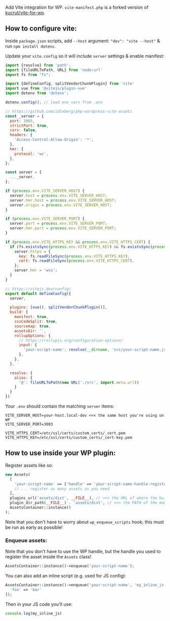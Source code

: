 Add Vite integration for WP. `vite-manifest.php` is a forked version of [kucrut/vite-for-wp](https://github.com/kucrut/vite-for-wp).

## How to configure vite:

Inside `package.json` scripts, add `--host` argument: `"dev": "vite --host"` & run `npm install dotenv`.

Update your `vite.config` so it will include `server` settings & enable manifest:

```javascript
import {resolve} from 'path';
import {fileURLToPath, URL} from 'node:url'
import fs from "fs";

import {defineConfig, splitVendorChunkPlugin} from 'vite'
import vue from '@vitejs/plugin-vue'
import dotenv from 'dotenv';

dotenv.config(); // load env vars from .env

// https://github.com/idleberg/php-wordpress-vite-assets
const _server = {
  port: 3003,
  strictPort: true,
  cors: false,
  headers: {
    'Access-Control-Allow-Origin': '*',
  },
  hmr: {
    protocol: 'ws',
  },
};

const server = {
  ..._server,
};

if (process.env.VITE_SERVER_HOST) {
  server.host = process.env.VITE_SERVER_HOST;
  server.hmr.host = process.env.VITE_SERVER_HOST;
  server.origin = process.env.VITE_SERVER_HOST;
}

if (process.env.VITE_SERVER_PORT) {
  server.port = process.env.VITE_SERVER_PORT;
  server.hmr.port = process.env.VITE_SERVER_PORT;
}

if (process.env.VITE_HTTPS_KEY && process.env.VITE_HTTPS_CERT) {
  if (fs.existsSync(process.env.VITE_HTTPS_KEY) && fs.existsSync(process.env.VITE_HTTPS_CERT)) {
    server.https = {
      key: fs.readFileSync(process.env.VITE_HTTPS_KEY),
      cert: fs.readFileSync(process.env.VITE_HTTPS_CERT),
    };
    server.hmr = 'wss';
  }
}

// https://vitejs.dev/config/
export default defineConfig({
  server,

  plugins: [vue(), splitVendorChunkPlugin()],
  build: {
    manifest: true,
    cssCodeSplit: true,
    sourcemap: true,
    assetsDir: '',
    rollupOptions: {
      // https://rollupjs.org/configuration-options/
      input: {
        'your-script-name': resolve(__dirname, 'src/your-script-name.js'),
      },
    },
  },

  resolve: {
    alias: {
      '@': fileURLToPath(new URL('./src', import.meta.url))
    }
  }
})

```

Your `.env` should contain the matching `server` items:

```
VITE_SERVER_HOST=your-host.local-dev <<< the same host you're using on WP
VITE_SERVER_PORT=3003

VITE_HTTPS_CERT=/etc/ssl/certs/custom_certs/_cert.pem
VITE_HTTPS_KEY=/etc/ssl/certs/custom_certs/_cert-key.pem
```

## How to use inside your WP plugin:

Register assets like so:

```php
new Assets(
  [
    'your-script-name' => ['handle' => 'your-script-name-handle-registered-to-wp', 'src' => 'your-script-name.js'],
    // ... register as many assets as you need
  ], 
  plugins_url('assets/dist', __FILE__), // <<< the URL of where the build files are stored
  plugin_dir_path(__FILE__) . 'assets/dist', // <<< the PATH of the manifest' **directory**
  AssetsContainer::instance()
);
```

Note that you don't have to worry about `wp_enqueue_scripts` hook; this must be run as early as possible!

### Enqueue assets:

Note that you don't have to use the WP handle, but the handle you used to register the asset inside the `Assets` class!

```php
AssetsContainer::instance()->enqueue('your-script-name');
```

You can also add an inline script (e.g. used for JS config):

```php
AssetsContainer::instance()->enqueue('your-script-name', 'my_inline_js', [
  'foo' => 'bar'
]);
```

Then in your JS code you'll use:

```javascript
console.log(my_inline_js)
```